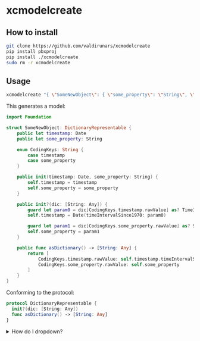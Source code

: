 # xcmodelcreate

## How to install
```bash
git clone https://github.com/valdirunars/xcmodelcreate
pip install pbxproj
pip install ./xcmodelcreate
sudo rm -r xcmodelcreate
```

## Usage

```bash
xcmodelcreate "{ \"SomeNewObject\": { \"some_property\": \"String\", \"timestamp\": \"Date\" } }" "path/to/xcprojectname" "path/to/models_folder"
```

This generates a model:

```swift
import Foundation

struct SomeNewObject: DictionaryRepresentable {
	public let timestamp: Date
	public let some_property: String

	enum CodingKeys: String {
		case timestamp
		case some_property
	}

	public init(timestamp: Date, some_property: String) {
		self.timestamp = timestamp
		self.some_property = some_property
	}

	public init?(dic: [String: Any]) {
		guard let param0 = dic[CodingKeys.timestamp.rawValue] as? TimeInterval else { return nil }
		self.timestamp = Date(timeIntervalSince1970: param0)

		guard let param1 = dic[CodingKeys.some_property.rawValue] as? String else { return nil }
		self.some_property = param1
	}

	public func asDictionary() -> [String: Any] {
		return [
			CodingKeys.timestamp.rawValue: self.timestamp.timeIntervalSince1970,
			CodingKeys.some_property.rawValue: self.some_property
		]
	}
}
```

Conforming to the protocol:

```swift
protocol DictionaryRepresentable {
  init?(dic: [String: Any])
  func asDictionary() -> [String: Any]
}
```

<details>
<summary>How do I dropdown?</summary>
<details>
<summary>How do I dropdown?</summary>
This is how you dropdown.
</details>

</details>
